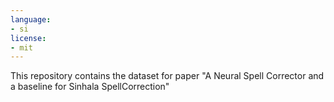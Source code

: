 ```yaml
---
language:
- si
license:
- mit
---
```


This repository contains the dataset for paper "A Neural Spell Corrector and a baseline for Sinhala SpellCorrection"